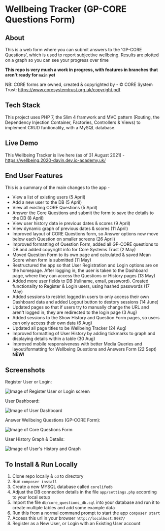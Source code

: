 # Wellbeing Tracker (GP-CORE Questions Form)

## About
This is a web form where you can submit answers to the 'GP-CORE Questions', which is used to report subjective wellbeing. Results are plotted on a graph so you can see your progress over time

**This repo is very much a work in progress, with features in branches that aren't ready for `main` yet**

NB: CORE forms are owned, created & copyrighted by -
© CORE System Trust: https://www.coresystemtrust.org.uk/copyright.pdf

## Tech Stack
This project uses PHP 7, the Slim 4 framwork and MVC pattern (Routing, the Dependency Injection Container, Factories, Controllers & Views) to implement CRUD funtionality, with a MySQL database.

## Live Demo
This Wellbeing Tracker is live here (as of 31 August 2021) - https://wellbeing.2020-davin.dev.io-academy.uk/

## End User Features
This is a summary of the main changes to the app -
- View a list of existing users (5 April)
- Add a new user to the DB (5 April)
- View all existing CORE Questions (5 April)
- Answer the Core Questions and submit the form to save the details to the DB (8 April)
- View user history data ie previous dates & scores (9 April)
- View dynamic graph of previous dates & scores (11 April)
- Improved layout of CORE Questions form, so Answer options now move below each Question on smaller screens (26 April)
- Improved formatting of Question Form, added all GP-CORE questions to DB and added copyright info for Core Systems Trust (2 May)
- Moved Question Form to its own page and calculated & saved Mean Score when form is submitted (11 May)
- Restructured the app so that User Registration and Login options are on the homepage. After logging in, the user is taken to the Dashboard page, where they can access the Questions or History pages (13 May)
- Added more user fields to DB (fullname, email, password). Created  functionality to Register & Login users, using hashed passwords (17 May)
- Added sessions to restrict logged in users to only access their own Dashboard data and added Logout button to destory sessions (14 June) 
- Updated pages so that if users try to manually change the URL and aren't logged in, they are redirected to the login page (3 Aug)
- Added sessions to the Show History and Question Form pages, so users can only access their own data (6 Aug)
- Updated all page titles to be Wellbeing Tracker (24 Aug)
- Improved formatting of User History by adding tickmarks to graph and displaying details within a table (30 Aug)
- Improved mobile responsiveness with better Media Queries and layout/formatting for Wellbeing Questions and Answers Form (22 Sept) **NEW!**

## Screenshots
Register User or Login: 

![Image of Register User or Login screen](/screenshots/core_questions_app_login.PNG)

User Dashboard:

![Image of User Dashboard](/screenshots/core_questions_app_dashboard.png)

Answer Wellbeing Questions (GP-CORE Form): 

![Image of Core Questions Form](/screenshots/core_questions_app_all_questions_v2.PNG)

User History Graph & Details:

![Image of User's History and Graph](/screenshots/core_questions_app_graph_improved.PNG)

## To Install & Run Locally
1. Clone repo locally & `cd` to directory
2. Run `composer install`
3. Create a new MYSQL database called `corelifedb`
4. Adjust the DB connection details in the file `app/settings.php` according to your local setup
5. Import the file `db/core_questions_db.sql` into your database and run it to create multiple tables and add some example data
6. Run this from a normal command prompt to start the app `composer start`
7. Access this url in your browser `http://localhost:8087/`
8. Register as a New User, or Login with an Existing User account

